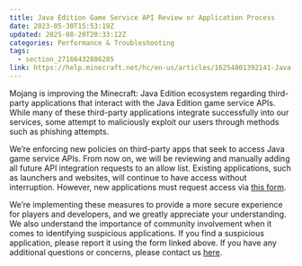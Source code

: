 ```yaml
---
title: Java Edition Game Service API Review or Application Process
date: 2023-05-30T15:53:19Z
updated: 2025-08-20T20:33:12Z
categories: Performance & Troubleshooting
tags:
  - section_27166432886285
link: https://help.minecraft.net/hc/en-us/articles/16254801392141-Java-Edition-Game-Service-API-Review-or-Application-Process
---
```


Mojang is improving the Minecraft: Java Edition ecosystem regarding third-party applications that interact with the Java Edition game service APIs. While many of these third-party applications integrate successfully into our services, some attempt to maliciously exploit our users through methods such as phishing attempts.   

We’re enforcing new policies on third-party apps that seek to access Java game service APIs. From now on, we will be reviewing and manually adding all future API integration requests to an allow list. Existing applications, such as launchers and websites, will continue to have access without interruption. However, new applications must request access via [this form](https://aka.ms/mce-reviewappid).

We’re implementing these measures to provide a more secure experience for players and developers, and we greatly appreciate your understanding. We also understand the importance of community involvement when it comes to identifying suspicious applications. If you find a suspicious application, please report it using the form linked above. If you have any additional questions or concerns, please contact us [here](mailto:enforce@minecraft.net).
